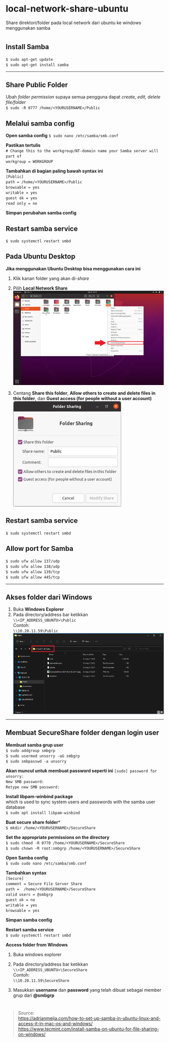 # local-network-share-ubuntu
Share direktori/folder pada local network dari ubuntu ke windows menggunakan samba
#

## Install Samba   
`$ sudo apt-get update`   
`$ sudo apt-get install samba`   

___   
## Share Public Folder    
Ubah _folder permission_ supaya semua pengguna dapat _create, edit, delete file/folder_   
`$ sudo -R 0777 /home/<YOURUSERNAME>/Public`   

## Melalui samba config   
**Open samba config**
`$ sudo nano /etc/samba/smb.conf`   

**Pastikan  tertulis**   
`# Change this to the workgroup/NT-domain name your Samba server will part of`   
`workgroup = WORKGROUP`   

**Tambahkan di bagian paling bawah syntax ini**   
`[Public]`   
`path = /home/<YOURUSERNAME>/Public`   
`browsable = yes`   
`writable = yes`   
`guest ok = yes`   
`read only = no`   

**Simpan perubahan samba config**   

## Restart samba service   
`$ sudo systemctl restart smbd`   

## Pada Ubuntu Desktop
**Jika menggunakan Ubuntu Desktop bisa menggunakan cara ini**   
1. Klik kanan folder yang akan di-_share_
2. Pilih **Local Network Share**   
![Gambar1](image/pic1.png)

3. Centang **Share this folder**, **Allow others to create and delete files in this folder**, dan **Guest access (for people without a user account)**    
![Gambar2](image/pic2.png)   

## Restart samba service   
`$ sudo systemctl restart smbd`   

## Allow port for Samba   
`$ sudo ufw allow 137/udp`   
`$ sudo ufw allow 138/udp`   
`$ sudo ufw allow 139/tcp`   
`$ sudo ufw allow 445/tcp`   

___   
## Akses folder dari Windows   
1. Buka **Windows Explorer**   
2. Pada directory/address bar ketikkan   
`\\<IP_ADDRESS_UBUNTU>\Public`   
Contoh:   
`\\10.20.11.59\Public`   
![Gambar3](image/pic3.png)


___   
## Membuat SecureShare folder dengan login user   
**Membuat samba grup user**   
`$ sudo addgroup smbgrp`   
`$ sudo usermod unsorry -aG smbgrp`   
`$ sudo smbpasswd -a unsorry`   

**Akan muncul untuk membuat password seperti ini**
`[sudo] password for unsorry:`   
`New SMB password:`   
`Retype new SMB password:`   

**Install libpam-winbind package**   
which is used to sync system users and passwords with the samba user database   
`$ sudo apt install libpam-winbind`   

**Buat secure share folder***   
`$ mkdir /home/<YOURUSERNAME>/SecureShare`   

**Set the appropriate permissions on the directory**   
`$ sudo chmod -R 0770 /home/<YOURUSERNAME>/SecureShare`   
`$ sudo chown -R root:smbgrp /home/<YOURUSERNAME>/SecureShare`   

**Open Samba config**   
`$ sudo sudo nano /etc/samba/smb.conf`   

**Tambahkan syntax**   
`[Secure]`   
`comment = Secure File Server Share`   
`path =  /home/<YOURUSERNAME>/SecureShare`   
`valid users = @smbgrp`   
`guest ok = no`   
`writable = yes`   
`browsable = yes`   

**Simpan samba config**   

**Restart samba service**   
`$ sudo systemctl restart smbd`   

**Access folder from Windows**    
1. Buka windows explorer   
2. Pada directory/address bar ketikkan   
`\\<IP_ADDRESS_UBUNTU>\SecureShare`   
Contoh:   
`\\10.20.11.59\SecureShare`   

3. Masukkan **username** dan **password** yang telah dibuat sebagai member grup dari **@smbgrp**

#
> Source:   
> https://adrianmejia.com/how-to-set-up-samba-in-ubuntu-linux-and-access-it-in-mac-os-and-windows/   
> https://www.tecmint.com/install-samba-on-ubuntu-for-file-sharing-on-windows/